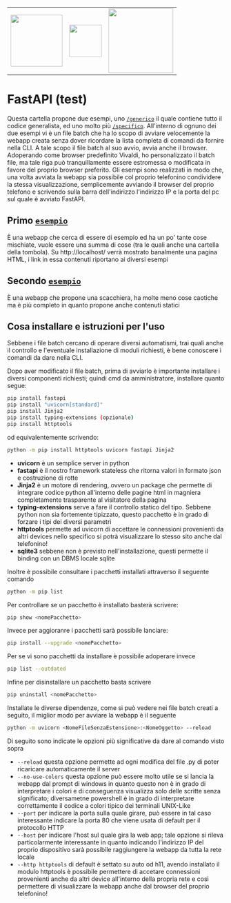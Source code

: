 <table>
<tr>
<td>
<img src="https://fastapi.tiangolo.com/img/logo-margin/logo-teal.png" height="120px" />
</td>
<td>
<img src="https://raw.githubusercontent.com/tomchristie/uvicorn/master/docs/uvicorn.png" height="75px" />
</td>
<td>
<img src="https://jinja.palletsprojects.com/en/3.1.x/_images/jinja-logo.png" width="150px" />
</td>
</tr>
</table>

# FastAPI (test)

Questa cartella propone due esempi, uno [```/generico```](./generic) il quale contiene tutto il codice generalista, ed uno molto più [```/specifico```](./fullsimple).
All'interno di ognuno dei due esempi vi è un file batch che ha lo scopo di avviare velocemente la webapp creata senza dover ricordare la lista completa di comandi da fornire nella CLI.
A tale scopo il file batch al suo avvio, avvia anche il browser.
Adoperando come browser predefinito Vivaldi, ho personalizzato il batch file, ma tale riga può tranquillamente essere estromessa o modificata in favore del proprio browser preferito.
Gli esempi sono realizzati in modo che, una volta avviata la webapp sia possibile col proprio telefonino condividere la stessa visualizzazione, semplicemente avviando il browser del proprio telefono e scrivendo sulla barra dell'indirizzo l'indirizzo IP e la porta del pc sul quale è avviato FastAPI.

## Primo [```esempio```](./generic)

È una webapp che cerca di essere di esempio ed ha un po' tante cose mischiate, vuole essere una summa di cose (tra le quali anche una cartella della tombola).
Su http://localhost/ verrà mostrato banalmente una pagina HTML, i link in essa contenuti riportano ai diversi esempi

## Secondo [```esempio```](./fullsimple)

È una webapp che propone una scacchiera, ha molte meno cose caotiche ma è più completo in quanto propone anche contenuti statici

## Cosa installare e istruzioni per l'uso

Sebbene i file batch cercano di operare diversi automatismi, trai quali anche il controllo e l'eventuale installazione di moduli richiesti, è bene conoscere i comandi da dare nella CLI.

Dopo aver modificato il file batch, prima di avviarlo è importante installare i diversi componenti richiesti; quindi cmd da amministratore, installare quanto segue:
```bash
pip install fastapi
pip install "uvicorn[standard]"
pip install Jinja2
pip install typing-extensions (opzionale)
pip install httptools
```
od equivalentemente scrivendo:
```bash
python -m pip install httptools uvicorn fastapi Jinja2
```
* **uvicorn** è un semplice server in python
* **fastapi** è il nostro framework stateless che ritorna valori in formato json e costruzione di rotte
* **Jinja2** è un motore di rendering, ovvero un package che permette di integrare codice python all'interno delle pagine html in magniera completamente trasparente al visitatore della pagina
* **typing-extensions** serve a fare il controllo statico del tipo. Sebbene python non sia fortemente tipizzato, questo pacchetto è in grado di forzare i tipi dei diversi parametri
* **httptools** permette ad uvicorn di accettare le connessioni provenienti da altri devices nello specifico si potrà visualizzare lo stesso sito anche dal telefonino!
* **sqlite3** sebbene non è previsto nell'installazione, questi permette il binding con un DBMS locale sqlite

Inoltre è possibile consultare i pacchetti installati attraverso il seguente comando
```bash
python -m pip list
```

Per controllare se un pacchetto è installato basterà scrivere:
```bash
pip show <nomePacchetto>
```

Invece per aggioranre i pacchetti sarà possibile lanciare:
```bash
pip install --upgrade <nomePacchetto>
```

Per se vi sono pacchetti da installare è possibile adoperare invece
```bash
pip list --outdated
```

Infine per disinstallare un pacchetto basta scrivere
```bash
pip uninstall <nomePacchetto>
```

Installate le diverse dipendenze, come si può vedere nei file batch creati a seguito, il miglior modo per avviare la webapp è il seguente
```bash
python -m uvicorn <NomeFileSenzaEstensione>:<NomeOggetto> --reload
```

Di seguito sono indicate le opzioni più significative da dare al comando visto sopra
* ```--reload``` questa opzione permette ad ogni modifica del file .py di poter ricaricare automaticamente il server
* ```--no-use-colors``` questa opzione può essere molto utile se si lancia la webapp dal prompt di windows in quanto questo non è in grado di interpretare i colori e di conseguenza visualizza solo delle scritte senza significato; diversametne powershell è in grado di interpretare correttamente il codice a colori tipico dei terminali UNIX-Like
* ```--port``` per indicare la porta sulla quale girare, può essere in tal caso interessante indicare la porta 80 che viene usata di default per il protocollo HTTP
* ```--host``` per indicare l'host sul quale gira la web app; tale opzione si rileva particolarmente interessante in quanto indicando l'indirizzo IP del proprio dispositivo sarà possibile raggiungere la webapp da tutta la rete locale
* ```--http httptools``` di default è settato su auto od h11, avendo installato il modulo httptools è possibile permettere di accetare connessioni provenienti anche da altri device all'interno della propria rete e così permettere di visualizzare la webapp anche dal browser del proprio telefonino!
